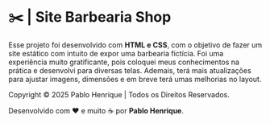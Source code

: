 # ✂️ | Site Barbearia Shop
Esse projeto foi desenvolvido com **HTML e CSS**, com o objetivo de fazer um site estático com intuito de expor uma barbearia fictícia. Foi uma experiência muito gratificante, pois coloquei meus conhecimentos na prática e desenvolvi para diversas telas. Ademais, terá mais atualizações para ajustar imagens, dimensões e em breve terá umas melhorias no layout.

Copyright &copy; 2025 Pablo Henrique | Todos os Direitos Reservados.

Desenvolvido com ❤ e muito ☕ por **Pablo Henrique**.
